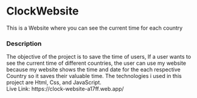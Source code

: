 # ClockWebsite
This is a Website where you can see the current time for each country

<h3> Description</h3>
The objective of the project is to save the time of users, If a user wants to see the current time of
different countries, the user can use my website because my website shows the time and date for the each
respective Country so it saves their valuable time. 
The technologies i used in this project are Html, Css, and JavaScript.
<br>
Live Link: https://clock-website-a17ff.web.app/
